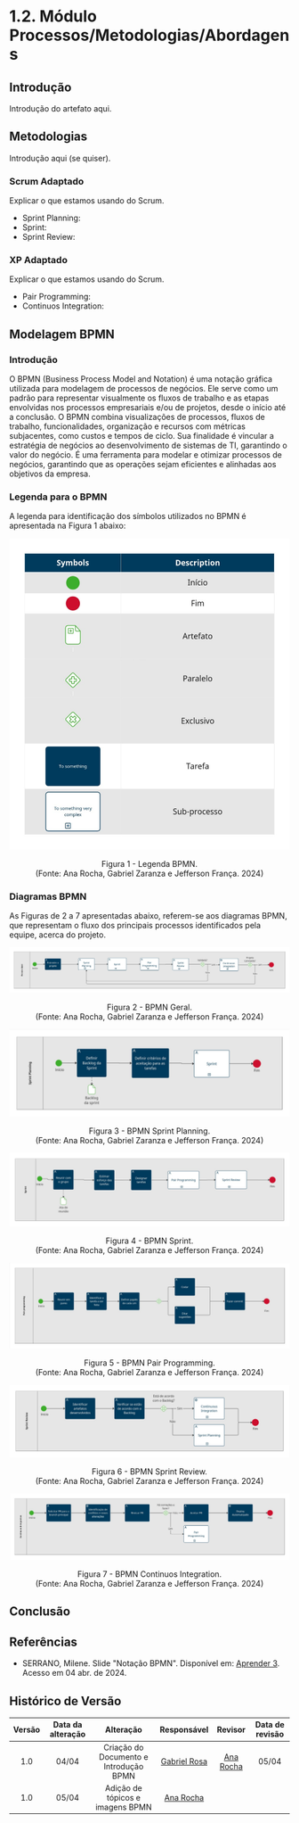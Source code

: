 # 1.2. Módulo Processos/Metodologias/Abordagens

<!-- Foco_4: Metodologia (Modelagem BPMN & Escolhas Metodológicas)

Entrega Mínima: Modelagem BPMN, evidenciando algumas escolhas metodológicas utilizadas pela equipe nessa primeira entrega.

Apresentação (em sala) explicando o detalhamento metodológico desenhado, com: (i) rastro claro aos membros participantes (MOSTRAR QUADRO DE PARTICIPAÇÕES & COMMITS); (ii) justificativas & senso crítico sobre as escolhas metodológicas adotadas para o projeto; (iii) breve apresentação da modelagem em BPMN, e (iv) comentários gerais sobre o trabalho em equipe. Tempo da Apresentação: +/- 5min. Recomendação: Apresentar diretamente via Wiki ou GitPages do Projeto. Baixar os conteúdos com antecedência, evitando problemas de internet no momento de exposição nas Dinâmicas de Avaliação.

A Wiki ou GitPages do Projeto deve conter um tópico dedicado ao Módulo Processos/Metodologias/Abordagens, com modelagem BPMN, histórico de versões, referências, e demais detalhamentos gerados pela equipe nesse escopo.

Demais orientações disponíveis nas Diretrizes (vide Moodle). -->

## Introdução

Introdução do artefato aqui.

## Metodologias

Introdução aqui (se quiser).

### Scrum Adaptado

Explicar o que estamos usando do Scrum.

- Sprint Planning:
- Sprint:
- Sprint Review:

### XP Adaptado

Explicar o que estamos usando do Scrum.

- Pair Programming:
- Continuos Integration:

## Modelagem BPMN

### Introdução

O BPMN (Business Process Model and Notation) é uma notação gráfica utilizada para modelagem de processos de negócios. Ele serve como um padrão para representar visualmente os fluxos de trabalho e as etapas envolvidas nos processos empresariais e/ou de projetos, desde o início até a conclusão. O BPMN combina visualizações de processos, fluxos de trabalho, funcionalidades, organização e recursos com métricas subjacentes, como custos e tempos de ciclo. Sua finalidade é vincular a estratégia de negócios ao desenvolvimento de sistemas de TI, garantindo o valor do negócio. É uma ferramenta para modelar e otimizar processos de negócios, garantindo que as operações sejam eficientes e alinhadas aos objetivos da empresa.

### Legenda para o BPMN

A legenda para identificação dos símbolos utilizados no BPMN é apresentada na Figura 1 abaixo:

![Legenda](../assets/img/bpmn/0legenda.jpg)

<div style="text-align: center;">
  <p>Figura 1 - Legenda BPMN. </br> (Fonte: Ana Rocha, Gabriel Zaranza e Jefferson França. 2024)</p>
</div>

### Diagramas BPMN

As Figuras de 2 a 7 apresentadas abaixo, referem-se aos diagramas BPMN, que representam o fluxo dos principais processos identificados pela equipe, acerca do projeto.

<!-- BPMN GERAL -->
![BPMNGeral](../assets/img/bpmn/1geral.jpg)

<div style="text-align: center;">
  <p>Figura 2 - BPMN Geral. </br> (Fonte: Ana Rocha, Gabriel Zaranza e Jefferson França. 2024)</p>
</div>

<!-- SPRINT PLANNING -->
![SprintPlanning](../assets/img/bpmn/2sprint_planning.jpg)

<div style="text-align: center;">
  <p>Figura 3 - BPMN Sprint Planning. </br> (Fonte: Ana Rocha, Gabriel Zaranza e Jefferson França. 2024)</p>
</div>

<!-- SPRINT -->
![Sprint](../assets/img/bpmn/3sprint.jpg)

<div style="text-align: center;">
  <p>Figura 4 - BPMN Sprint. </br> (Fonte: Ana Rocha, Gabriel Zaranza e Jefferson França. 2024)</p>
</div>

<!-- PAIR PROGRAMMING -->
![PairProgramming](../assets/img/bpmn/4pair_programming.jpg)

<div style="text-align: center;">
  <p>Figura 5 - BPMN Pair Programming. </br> (Fonte: Ana Rocha, Gabriel Zaranza e Jefferson França. 2024)</p>
</div>

<!-- SPRINT REVIEW -->
![SprintReview](../assets/img/bpmn/5sprint_review.jpg)

<div style="text-align: center;">
  <p>Figura 6 - BPMN Sprint Review. </br> (Fonte: Ana Rocha, Gabriel Zaranza e Jefferson França. 2024)</p>
</div>

<!-- CONTINUOS INTEGRATION -->
![ContinuosIntegration](../assets/img/bpmn/6continuos_integration.jpg)

<div style="text-align: center;">
  <p>Figura 7 - BPMN Continuos Integration. </br> (Fonte: Ana Rocha, Gabriel Zaranza e Jefferson França. 2024)</p>
</div>

## Conclusão

## Referências

- SERRANO, Milene. Slide "Notação BPMN". Disponível em: [Aprender 3](https://aprender3.unb.br/pluginfile.php/2790232/mod_label/intro/Arquitetura%20e%20Desenho%20de%20software%20-%20Aula%20BPMN%20Exemplos%20-%20Profa.%20Milene.pdf). Acesso em 04 abr. de 2024. </br>

## Histórico de Versão

| Versão | Data da alteração |             Alteração             |                   Responsável                   |                     Revisor                     | Data de revisão |
| :----: | :---------------: | :-------------------------------: | :---------------------------------------------: | :---------------------------------------------: | :-------------: |
|  1.0   |       04/04       |         Criação do Documento e Introdução BPMN       | [Gabriel Rosa](https://github.com/gabrielrosa09) | [Ana Rocha](https://github.com/anaaroch) | 05/04 |
|  1.0   |       05/04       |         Adição de tópicos e imagens BPMN       | [Ana Rocha](https://github.com/anaaroch) |||